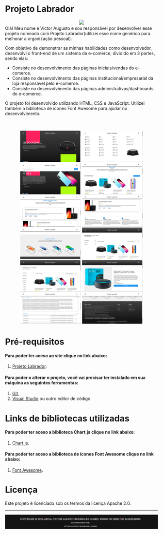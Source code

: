 # Projeto Labrador
<div align="center">
<img src="https://www.ufpb.br/dcx/contents/imagens/figuras/output_zvmmKf.gif/@@images/image.gif" width="400"/>
</div>
Olá! Meu nome é Victor Augusto e sou responsável por desenvolver esse projeto nomeado com Projeto Labrador(utilizei esse nome genérico para melhorar a organização pessoal).

Com objetivo de demonstrar as minhas habilidades como desenvolvedor, desenvolvi o front-end de um sistema de e-comerce, dividido em 3 partes, sendo elas:

 - Consiste no desenvolvimento das páginas iniciais/vendas do e-comerce.
 - Consiste no desenvolvimento das páginas institucional/empresarial da loja responsável pelo e-comerce.
 - Consiste no desenvolvimento das páginas administrativas/dashboards do e-comerce.

O projeto foi desenvolvido utilizando HTML, CSS e JavaScript. Utilizei também a biblioteca de ícones Font Awesome para ajudar no desenvolvimento.

</br>
</br>

<div align="center">
<img src="https://github.com/VictorAugustoRodriguesGomes/Projeto_Labrador/blob/main/Parte%201/img/base%20github/PL-P1-I1.png" width="200"/>
<img src="https://github.com/VictorAugustoRodriguesGomes/Projeto_Labrador/blob/main/Parte%201/img/base%20github/PL-P1-I7.png" width="200"/>
<img src="https://github.com/VictorAugustoRodriguesGomes/Projeto_Labrador/blob/main/Parte%201/img/base%20github/PL-P2-I8.png" width="200"/>
<img src="https://github.com/VictorAugustoRodriguesGomes/Projeto_Labrador/blob/main/Parte%201/img/base%20github/PL-P1-I2.png" width="200"/>
<img src="https://github.com/VictorAugustoRodriguesGomes/Projeto_Labrador/blob/main/Parte%201/img/base%20github/PL-P1-I3.png" width="200"/>
<img src="https://github.com/VictorAugustoRodriguesGomes/Projeto_Labrador/blob/main/Parte%201/img/base%20github/PL-P1-I4.png" width="200"/>
<img src="https://github.com/VictorAugustoRodriguesGomes/Projeto_Labrador/blob/main/Parte%201/img/base%20github/PL-P1-I5.png" width="200"/>
<img src="https://github.com/VictorAugustoRodriguesGomes/Projeto_Labrador/blob/main/Parte%201/img/base%20github/PL-P2-I1.png" width="200"/>
<img src="https://github.com/VictorAugustoRodriguesGomes/Projeto_Labrador/blob/main/Parte%201/img/base%20github/PL-P2-I2.png" width="200"/>
<img src="https://github.com/VictorAugustoRodriguesGomes/Projeto_Labrador/blob/main/Parte%201/img/base%20github/PL-P3-I1.png" width="200"/>
<img src="https://github.com/VictorAugustoRodriguesGomes/Projeto_Labrador/blob/main/Parte%201/img/base%20github/PL-P3-I2.png" width="200"/>
<img src="https://github.com/VictorAugustoRodriguesGomes/Projeto_Labrador/blob/main/Parte%201/img/base%20github/PL-P1-I6.png" width="200"/>

</div>

# Pré-requisitos
#### Para poder ter aceso ao site clique no link abaixo: 
1. [Projeto Labrador](https://projeto-labrador-parte-1.web.app/).
#### Para poder o alterar o projeto, você vai precisar ter instalado em sua máquina as seguintes ferramentas:
1. [Git](https://git-scm.com),
2. [Visual Studio](https://code.visualstudio.com/) ou outro editor de código.

# Links de bibliotecas utilizadas
#### Para poder ter aceso a biblioteca Chart.js clique no link abaixo:
1. [Chart.js](https://www.chartjs.org/).

#### Para poder ter aceso a biblioteca de ícones Font Awesome clique no link abaixo:
1. [Font Awesome](https://fontawesome.com/).

# Licença

Este projeto é licenciado sob os termos da licença Apache 2.0.

---------
<div align="center">
<img src="https://github.com/VictorAugustoRodriguesGomes/Projeto_Labrador/blob/main/Parte%201/img/base%20github/PL-P1-I8.png"/>
</div>

